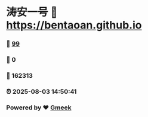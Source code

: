 # 涛安一号 :link: https://bentaoan.github.io 
### :page_facing_up: [99](https://bentaoan.github.io/tag.html) 
### :speech_balloon: 0 
### :hibiscus: 162313 
### :alarm_clock: 2025-08-03 14:50:41 
### Powered by :heart: [Gmeek](https://github.com/Meekdai/Gmeek)
